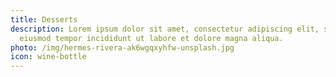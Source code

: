 ```yaml
---
title: Desserts
description: Lorem ipsum dolor sit amet, consectetur adipiscing elit, sed do
  eiusmod tempor incididunt ut labore et dolore magna aliqua.
photo: /img/hermes-rivera-ak6wgqxyhfw-unsplash.jpg
icon: wine-bottle
---
```

